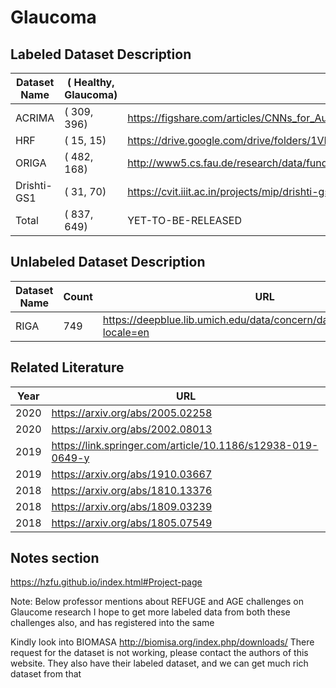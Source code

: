 # Glaucoma

## Labeled Dataset Description

| Dataset Name | ( Healthy, Glaucoma) | URL 
|--------------|----------------------|--------------------------------------------
| ACRIMA       | (     309,      396) | https://figshare.com/articles/CNNs_for_Automatic_Glaucoma_Assessment_using_Fundus_Images_An_Extensive_Validation/7613135
| HRF          | (      15,       15) | https://drive.google.com/drive/folders/1VPCvVsPgrfPNIl932xgU3XC_WFLUsXJR
| ORIGA        | (     482,      168) | http://www5.cs.fau.de/research/data/fundus-images/
| Drishti-GS1  | (      31,       70) | https://cvit.iiit.ac.in/projects/mip/drishti-gs/mip-dataset2/Home.php
| Total        | (     837,      649) | YET-TO-BE-RELEASED


## Unlabeled Dataset Description

|Dataset Name | Count | URL 
|-------------|-------|------------------------------------------------------------
|RIGA         |   749 | https://deepblue.lib.umich.edu/data/concern/data_sets/3b591905z?locale=en


## Related Literature

| Year | URL
|------|-------------
| 2020 | https://arxiv.org/abs/2005.02258
| 2020 | https://arxiv.org/abs/2002.08013
| 2019 | https://link.springer.com/article/10.1186/s12938-019-0649-y
| 2019 | https://arxiv.org/abs/1910.03667
| 2018 | https://arxiv.org/abs/1810.13376
| 2018 | https://arxiv.org/abs/1809.03239
| 2018 | https://arxiv.org/abs/1805.07549


## Notes section

https://hzfu.github.io/index.html#Project-page

Note: Below professor mentions about REFUGE and AGE challenges on Glaucome research
I hope to get more labeled data from both these challenges also, and has registered into the same

Kindly look into BIOMASA http://biomisa.org/index.php/downloads/
There request for the dataset is not working, please contact the authors of this website.
They also have their labeled dataset, and we can get much rich dataset from that
